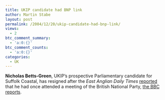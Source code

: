```yaml
---
title: UKIP candidate had BNP link
author: Martin Stabe
layout: post
permalink: /2004/12/20/ukip-candidate-had-bnp-link/
views:
  - 2
btc_comment_summary:
  - 'a:0:{}'
btc_comment_counts:
  - 'a:0:{}'
categories:
  - UK
---
```

**Nicholas Betts-Green**, UKIP&rsquo;s prospective Parliamentary candidate for Suffolk Coastal, has resigned after the *East Anglian Daily Times* [reported][1] that he had once attended a meeting of the British National Party, [the BBC reports][2].

 [1]: http://new.eadt.co.uk/search/story.aspx?brand=EADOnline&category=Politics&itemid=IPED30%20Nov%202004%2009:34:59:300&tBrand=EADOnline&tCategory=search&archive=0
 [2]: http://news.bbc.co.uk/2/hi/uk_news/england/suffolk/4111579.stm